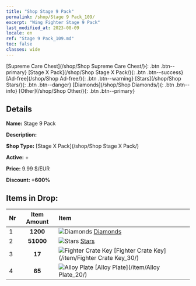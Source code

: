 ```yaml
---
title: "Shop Stage 9 Pack"
permalink: /shop/Stage 9 Pack_109/
excerpt: "Wing Fighter Stage 9 Pack"
last_modified_at: 2023-08-09
locale: en
ref: "Stage 9 Pack_109.md"
toc: false
classes: wide
---
```



  [Supreme Care Chest](/shop/Shop Supreme Care Chest/){: .btn .btn--primary}   [Stage X Pack](/shop/Shop Stage X Pack/){: .btn .btn--success}   [Ad-free](/shop/Shop Ad-free/){: .btn .btn--warning}   [Stars](/shop/Shop Stars/){: .btn .btn--danger}   [Diamonds](/shop/Shop Diamonds/){: .btn .btn--info}   [Other](/shop/Shop Other/){: .btn .btn--primary} 

## Details

 **Name:** Stage 9 Pack 

 **Description:** 

 **Shop Type:** [Stage X Pack](/shop/Shop Stage X Pack/)

 **Active:** + 

 **Price:** 9.99 $/EUR 

 **Discount: +600%** 



## Items in Drop:

  |  Nr | Item Amount  |       Item       |
  |:----|:------------:|:-----------------|
  | 1 | **1200**  | ![Diamonds](/images/item/Diamonds_p.png) [Diamonds](/item/Diamonds_15/) | 
  | 2 | **51000**  | ![Stars](/images/item/Stars_p.png) [Stars](/item/Stars_2/) | 
  | 3 | **17**  | ![Fighter Crate Key](/images/item/Fighter_Crate_Key_p.png) [Fighter Crate Key](/item/Fighter Crate Key_30/) | 
  | 4 | **65**  | ![Alloy Plate](/images/item/Alloy_Plate_p.png) [Alloy Plate](/item/Alloy Plate_20/) | 

